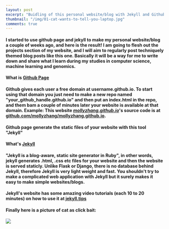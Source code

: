 ```yaml
---
layout: post
excerpt: "Buidling of this personal website/blog with Jekyll and Github Page"
thumbnail: "/img/01-cat-wants-to-tell-you-laptop.jpg"
comments: true
---
```


#### I started to use github page and jekyll to make my personal website/blog a couple of weeks ago, and here is the result! I am going to flesh out the projects section of my website, and I will aim to regularly post techniquely themed blog posts like this one. Basically it will be a way for me to write down and share what I learn during my studies in computer science, machine learning and genomics.

#### **What is [Github Page](https://pages.github.com)**

#### Github gives each user a free domain at username.github.io. To start using that domain you just need to make a new repo named "your_github_handle.github.io" and then put an index.html in the repo, and them bam a couple of minutes later your website is available at that domain. Example: This website [*mollyzhang.github.io*](https://mollyzhang.github.io)'s source code is at [github.com/mollyzhang/mollyzhang.github.io](https://github.com/MollyZhang/MollyZhang.github.io).

#### Github page generate the static files of your website with this tool "Jekyll"


#### **What's [Jekyll](https://jekyllrb.com)**

#### "Jekyll is a blog-aware, static site generator in Ruby", in other words, jekyll generates .html, .css etc files for your website and then the website is served staticly. Unlike Flask or Django, there is no database behind Jekyll, therefore Jekyll is very light weight and fast. You shouldn't try to  make a complicated web application with Jekyll but it surely makes it easy to make simple websites/blogs.

#### Jekyll's website has some amazing video tutorials (each 10 to 20 minutes) on how to use it at [jekyll.tips](http://jekyll.tips)


#### Finally here is a picture of cat as click bait:
<div class="imgcap">
    <img src="{{ page.thumbnail }}" >
</div>
